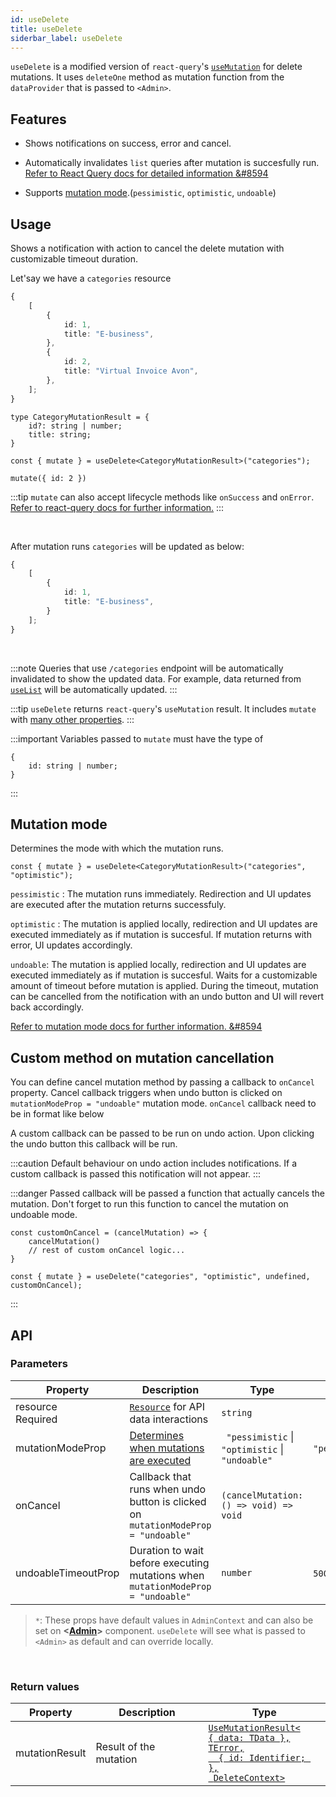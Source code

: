 ```yaml
---
id: useDelete
title: useDelete
siderbar_label: useDelete
---
```


`useDelete` is a modified version of `react-query`'s [`useMutation`](https://react-query.tanstack.com/reference/useMutation#) for delete mutations. It uses `deleteOne` method as mutation function from the `dataProvider` that is passed to `<Admin>`.  

## Features

* Shows notifications on success, error and cancel. 

* Automatically invalidates `list` queries after mutation is succesfully run.  
[Refer to React Query docs for detailed information &#8594](https://react-query.tanstack.com/guides/invalidations-from-mutations)

* Supports [mutation mode](#).(`pessimistic`, `optimistic`, `undoable`)


## Usage
Shows a notification with action to cancel the delete mutation with customizable timeout duration.

Let'say we have a `categories` resource

```ts title="https://refine-fake-rest.pankod.com/categories"
{
    [
        {
            id: 1,
            title: "E-business",
        },
        {
            id: 2,
            title: "Virtual Invoice Avon",
        },
    ];
}
```

```tsx
type CategoryMutationResult = {
    id?: string | number;
    title: string;
}

const { mutate } = useDelete<CategoryMutationResult>("categories");

mutate({ id: 2 })
```

:::tip
`mutate` can also accept lifecycle methods like `onSuccess` and `onError`.  
[Refer to react-query docs for further information.](https://react-query.tanstack.com/guides/mutations#mutation-side-effects)
:::

<br/>

After mutation runs `categories` will be updated as below:

```ts title="https://refine-fake-rest.pankod.com/categories"
{
    [
        {
            id: 1,
            title: "E-business",
        }
    ];
}
```
<br/>

:::note
Queries that use `/categories` endpoint will be automatically invalidated to show the updated data. For example, data returned from [`useList`](#) will be automatically updated.
:::

:::tip
`useDelete` returns `react-query`'s `useMutation` result. It includes `mutate` with  [many other properties](https://react-query.tanstack.com/reference/useMutation).
:::

:::important
Variables passed to `mutate` must have the type of

```tsx
{
    id: string | number;
}
```
:::

## Mutation mode

Determines the mode with which the mutation runs.

```tsx
const { mutate } = useDelete<CategoryMutationResult>("categories", "optimistic");
```
 `pessimistic` : The mutation runs immediately. Redirection and UI updates are executed after the mutation returns successfuly.

 `optimistic` : The mutation is applied locally, redirection and UI updates are executed immediately as if mutation is succesful. If mutation returns with error, UI updates accordingly.

 `undoable`: The mutation is applied locally, redirection and UI updates are executed immediately as if mutation is succesful. Waits for a customizable amount of timeout before mutation is applied. During the timeout, mutation can be cancelled from the notification with an undo button and UI will revert back accordingly.


[Refer to mutation mode docs for further information. &#8594](#)


## Custom method on mutation cancellation
You can define cancel mutation method by passing a callback to `onCancel`  property. Cancel callback triggers when undo button is clicked on  `mutationModeProp = "undoable"` mutation mode.
`onCancel` callback need to be in format like below

A custom callback can be passed to be run on undo action. Upon clicking the undo button this callback will be run.

:::caution
Default behaviour on undo action includes notifications. If a custom callback is passed this notification will not appear.
:::

:::danger
Passed callback will be passed a function that actually cancels the mutation. Don't forget to run this function to cancel the mutation on undoable mode.

```tsx
const customOnCancel = (cancelMutation) => {
    cancelMutation()
    // rest of custom onCancel logic...
}

const { mutate } = useDelete("categories", "optimistic", undefined, customOnCancel);
```
:::


## API

### Parameters


| Property               | Description                                                                                        | Type                                                              | Default          |
| ---------------------- | -------------------------------------------------------------------------------------------------- | ----------------------------------------------------------------- | ---------------- |
| resource  <div className=" required">Required</div>               | [`Resource`](#) for API data interactions                                                          | `string`                                                          |                  |
| mutationModeProp           | [Determines when mutations are executed](#)                                                        | ` "pessimistic` \| `"optimistic` \| `"undoable"`                  | `"pessimistic"`* |
| onCancel               | Callback that runs when undo button is clicked on `mutationModeProp = "undoable"`                                                      | `(cancelMutation: () => void) => void`  |                         | `"list"`         |
| undoableTimeoutProp        | Duration to wait before executing mutations when `mutationModeProp = "undoable"`                       | `number`                                                          | `5000ms`*          |

>`*`: These props have default values in `AdminContext` and can also be set on **<[Admin](#)>** component. `useDelete` will see what is passed to `<Admin>` as default and can override locally.

<br/>

### Return values

| Property       | Description            | Type                                                                                                          |
| -------------- | ---------------------- | ------------------------------------------------------------------------------------------------------------- |
| mutationResult | Result of the mutation          | [`UseMutationResult<`<br/>`{ data: TData },`<br/>`TError,`<br/>`  { id: Identifier; },`<br/>` DeleteContext>`](https://react-query.tanstack.com/reference/useMutation) |

